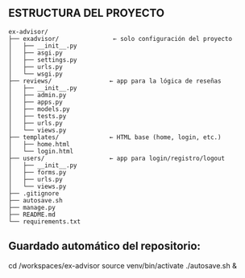 ## ESTRUCTURA DEL PROYECTO

```
ex-advisor/
├── exadvisor/               ← solo configuración del proyecto
│   ├── __init__.py
│   ├── asgi.py
│   ├── settings.py
│   ├── urls.py
│   └── wsgi.py
├── reviews/                ← app para la lógica de reseñas
│   ├── __init__.py
│   ├── admin.py
│   ├── apps.py
│   ├── models.py
│   ├── tests.py
│   ├── urls.py
│   └── views.py
├── templates/              ← HTML base (home, login, etc.)
│   ├── home.html
│   └── login.html
├── users/                  ← app para login/registro/logout
│   ├── __init__.py
│   ├── forms.py
│   ├── urls.py
│   └── views.py
├── .gitignore
├── autosave.sh
├── manage.py
├── README.md
└── requirements.txt
```

## Guardado automático del repositorio: 
cd /workspaces/ex-advisor
source venv/bin/activate
./autosave.sh &

